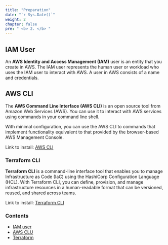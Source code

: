 ```yaml
---
title: "Preparation"
date: "`r Sys.Date()`"
weight: 2
chapter: false
pre: " <b> 2. </b> "
---
```


## IAM User

An **AWS Identity and Access Management (IAM)** user is an entity that you create in AWS. The IAM user represents the human user or workload who uses the IAM user to interact with AWS. A user in AWS consists of a name and credentials.

## AWS CLI

The **AWS Command Line Interface (AWS CLI)** is an open source tool from Amazon Web Services (AWS). You can use it to interact with AWS services using commands in your command line shell.

With minimal configuration, you can use the AWS CLI to commands that implement functionality equivalent to that provided by the browser-based AWS Management Console.

Link to install: [AWS CLI](https://docs.aws.amazon.com/cli/latest/userguide/getting-started-install.html)

### Terraform CLI

**Terraform CLI** is a command-line interface tool that enables you to manage Infrastructure as Code (IaC) using the HashiCorp Configuration Language (HCL). With Terraform CLI, you can define, provision, and manage infrastructure resources in a human-readable format that can be versioned, reused, and shared across teams.

Link to install: [Terraform CLI](https://docs.aws.amazon.com/cli/latest/userguide/getting-started-install.html)

### Contents

- [IAM user](2.1-iam-user/)
- [AWS CLU](2.2-aws-cli/)
- [Terraform](2.3-terraform/)
